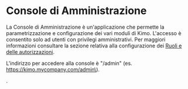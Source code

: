# Console di Amministrazione

La Console di Amministrazione è un'applicazione che permette la parametrizzazione e configurazione dei vari moduli di Kimo. L'accesso è consentito solo ad utenti con privilegi amministrativi. Per maggiori informazioni consultare la sezione relativa alla configurazione dei [Ruoli e delle autorizzazioni](../../impostazioni/ruoli.md).

L'indirizzo per accedere alla console è "/admin" \(es. https://kimo.mycompany.com/admin\).

.